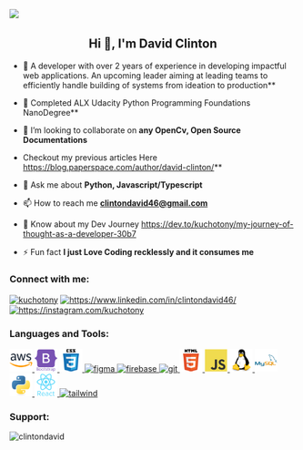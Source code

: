![](https://lh3.googleusercontent.com/T4PNKIWTBKeRyMDVjs-YqETEf8tUnmK5f7z8-5SQaS7iwGEDHodknRVuVWbW6gvVT0oN-X2fOrofP2aoQZkHUb5HX2JvBlJF6vjIhY3k2X7pOxiJI90JsKaEmSQk00LwbNiveHR_mDWr7pKLZrONudDmPibPZZn8iOvSln5vYLb0YGZvGOsgefoeV8_-WDNi6uXeTx2_7sqeM4zota-I12nd4g4_9R-C2Mz0Vb_zJsXOcyDrc_nbsD2kz0TUee8v8IG82yAdDY7JlwW6mJVGcH0lSVfBV6Ehu_t80s7ZvTd9pGy1rLPwCX6zEKBQ_Wf4LhiuOmMORwvtR1x058BofiLAxrVQY8h3tC5H_Fzk3UA4GRWcUQw30NU2glXlG1oUBvfhNKaSQOAGjWaeRPob7rRTsKtIo-coM41-NHIvhSmpD9epKvQ8F9ywxiJX60SgJ5xlfnu7s6tSLR9Q2E6_u75toKanppXkO3_4rTYDw6WKxC4NL51xSuyUVQvMCm2JZAMbbZNW3_mrevyXzHzeQg_xYFMeJ_juoNp7oPHys-zXosqfL2Ad0d-XCbg1LS5VeSj4WU293e7oNShWaLQGI8ISGW6ks0cKXeqi-FJ7sUqd_NSl0OXR-YfpIPTaGuZwB1N5yYm8GPcjXwAmgn3vvNX3rbAyx1sBAFfrLRWOj7qJUITGBGDJ7mS0-qYM9Zt-hs23AeBGDfdpXhwHdyf4Xgwqb4ip12pFmaNLTqsjL_x5EN4tGU61RMZeJAU=w440-h220-no?authuser=0)

<h2 align="center">Hi 👋, I'm David Clinton</h2>

- 🌱 A developer with over 2 years of experience in developing impactful web applications. An upcoming leader aiming at leading teams to efficiently handle building of systems from ideation to production**
- 🌱 Completed ALX Udacity Python Programming Foundations NanoDegree**

- 👯 I’m looking to collaborate on **any OpenCv, Open Source Documentations**

- Checkout my previous articles Here https://blog.paperspace.com/author/david-clinton/**


- 💬 Ask me about **Python, Javascript/Typescript**

- 📫 How to reach me **clintondavid46@gmail.com**

- 📄 Know about my Dev Journey https://dev.to/kuchotony/my-journey-of-thought-as-a-developer-30b7

- ⚡ Fun fact **I just Love Coding recklessly and it consumes me**

<h3 align="left">Connect with me:</h3>
<p align="left">
<a href="https://twitter.com/daveclintonn" target="blank"><img align="center" src="https://raw.githubusercontent.com/rahuldkjain/github-profile-readme-generator/master/src/images/icons/Social/twitter.svg" alt="kuchotony" height="30" width="40" /></a>
<a href="https://linkedin.com/in/https://www.linkedin.com/in/david-clinton-6861a91ab/" target="blank"><img align="center" src="https://raw.githubusercontent.com/rahuldkjain/github-profile-readme-generator/master/src/images/icons/Social/linked-in-alt.svg" alt="https://www.linkedin.com/in/clintondavid46/" height="30" width="40" /></a>
<a href="https://instagram.com/https://instagram.com/kuchotony" target="blank"><img align="center" src="https://raw.githubusercontent.com/rahuldkjain/github-profile-readme-generator/master/src/images/icons/Social/instagram.svg" alt="https://instagram.com/kuchotony" height="30" width="40" /></a>
</p>

<h3 align="left">Languages and Tools:</h3>
<p align="left"> <a href="https://aws.amazon.com" target="_blank" rel="noreferrer"> <img src="https://raw.githubusercontent.com/devicons/devicon/master/icons/amazonwebservices/amazonwebservices-original-wordmark.svg" alt="aws" width="40" height="40"/> </a> <a href="https://getbootstrap.com" target="_blank" rel="noreferrer"> <img src="https://raw.githubusercontent.com/devicons/devicon/master/icons/bootstrap/bootstrap-plain-wordmark.svg" alt="bootstrap" width="40" height="40"/> </a> <a href="https://www.w3schools.com/css/" target="_blank" rel="noreferrer"> <img src="https://raw.githubusercontent.com/devicons/devicon/master/icons/css3/css3-original-wordmark.svg" alt="css3" width="40" height="40"/> </a> <a href="https://www.figma.com/" target="_blank" rel="noreferrer"> <img src="https://www.vectorlogo.zone/logos/figma/figma-icon.svg" alt="figma" width="40" height="40"/> </a> <a href="https://firebase.google.com/" target="_blank" rel="noreferrer"> <img src="https://www.vectorlogo.zone/logos/firebase/firebase-icon.svg" alt="firebase" width="40" height="40"/> </a> <a href="https://git-scm.com/" target="_blank" rel="noreferrer"> <img src="https://www.vectorlogo.zone/logos/git-scm/git-scm-icon.svg" alt="git" width="40" height="40"/> </a> <a href="https://www.w3.org/html/" target="_blank" rel="noreferrer"> <img src="https://raw.githubusercontent.com/devicons/devicon/master/icons/html5/html5-original-wordmark.svg" alt="html5" width="40" height="40"/> </a> <a href="https://developer.mozilla.org/en-US/docs/Web/JavaScript" target="_blank" rel="noreferrer"> <img src="https://raw.githubusercontent.com/devicons/devicon/master/icons/javascript/javascript-original.svg" alt="javascript" width="40" height="40"/> </a> <a href="https://www.linux.org/" target="_blank" rel="noreferrer"> <img src="https://raw.githubusercontent.com/devicons/devicon/master/icons/linux/linux-original.svg" alt="linux" width="40" height="40"/> </a> <a href="https://www.mysql.com/" target="_blank" rel="noreferrer"> <img src="https://raw.githubusercontent.com/devicons/devicon/master/icons/mysql/mysql-original-wordmark.svg" alt="mysql" width="40" height="40"/> </a> <a href="https://www.python.org" target="_blank" rel="noreferrer"> <img src="https://raw.githubusercontent.com/devicons/devicon/master/icons/python/python-original.svg" alt="python" width="40" height="40"/> </a> <a href="https://reactjs.org/" target="_blank" rel="noreferrer"> <img src="https://raw.githubusercontent.com/devicons/devicon/master/icons/react/react-original-wordmark.svg" alt="react" width="40" height="40"/> </a> <a href="https://tailwindcss.com/" target="_blank" rel="noreferrer"> <img src="https://www.vectorlogo.zone/logos/tailwindcss/tailwindcss-icon.svg" alt="tailwind" width="40" height="40"/> </a> </p>

<h3 align="left">Support:</h3>
<p><a href="https://www.buymeacoffee.com/clintondavid"> <img align="left" src="https://cdn.buymeacoffee.com/buttons/v2/default-yellow.png" height="50" width="210" alt="clintondavid" /></a></p><br><br>

